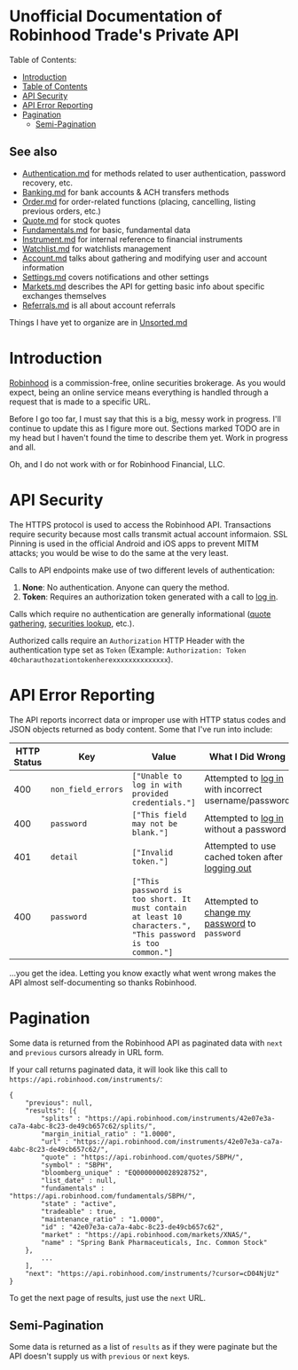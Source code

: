 # Unofficial Documentation of Robinhood Trade's Private API

Table of Contents:

- [Introduction](#introduction)
- [Table of Contents](#table-of-contents)
- [API Security](#api-security)
- [API Error Reporting](#api-error-reporting)
- [Pagination](#pagination)
	- [Semi-Pagination](#semi-pagination)

## See also

- [Authentication.md](Authentication.md) for methods related to user authentication, password recovery, etc.
- [Banking.md](Banking.md) for bank accounts & ACH transfers methods
- [Order.md](Order.md) for order-related functions (placing, cancelling, listing previous orders, etc.)
- [Quote.md](Quote.md) for stock quotes
- [Fundamentals.md](Fundamentals.md) for basic, fundamental data
- [Instrument.md](Instrument.md) for internal reference to financial instruments
- [Watchlist.md](Watchlist.md) for watchlists management
- [Account.md](Account.md) talks about gathering and modifying user and account information
- [Settings.md](Settings.md) covers notifications and other settings
- [Markets.md](Markets.md) describes the API for getting basic info about specific exchanges themselves
- [Referrals.md](Referrals.md) is all about account referrals

Things I have yet to organize are in [Unsorted.md](Unsorted.md)

# Introduction

[Robinhood](http://robinhood.com/) is a commission-free, online securities brokerage. As you would expect, being an online service means everything is handled through a request that is made to a specific URL.

Before I go too far, I must say that this is a big, messy work in progress. I'll continue to update this as I figure more out. Sections marked TODO are in my head but I haven't found the time to describe them yet. Work in progress and all.

Oh, and I do not work with or for Robinhood Financial, LLC.

# API Security

The HTTPS protocol is used to access the Robinhood API. Transactions require security because most calls transmit actual account informaion. SSL Pinning is used in the official Android and iOS apps to prevent MITM attacks; you would be wise to do the same at the very least.

Calls to API endpoints make use of two different levels of authentication:

1. **None**: No authentication. Anyone can query the method.
2. **Token**: Requires an authorization token generated with a call to [log in](Authenticatin.md#log-in).

Calls which require no authentication are generally informational ([quote gathering](Quote.md#quote-methods), [securities lookup](#instrument-methods), etc.).

Authorized calls require an `Authorization` HTTP Header with the authentication type set as `Token` (Example: `Authorization: Token 40charauthozationtokenherexxxxxxxxxxxxxx`).

# API Error Reporting

The API reports incorrect data or improper use with HTTP status codes and JSON objects returned as body content. Some that I've run into include:

| HTTP Status | Key                | Value | What I Did Wrong |
|-------------|--------------------|-------|------------------|
| 400         | `non_field_errors` | `["Unable to log in with provided credentials."]` | Attempted to [log in](#logging-in) with incorrect username/password |
| 400         | `password`         | `["This field may not be blank."]`                | Attempted to [log in](#logging-in) without a password |
| 401         | `detail`           | `["Invalid token."]`                              | Attempted to use cached token after [logging out](#logging-out) |
| 400         | `password`           | `["This password is too short. It must contain at least 10 characters.", "This password is too common."]`                                                       | Attempted to [change my password](#password-reset) to `password` |

...you get the idea. Letting you know exactly what went wrong makes the API almost self-documenting so thanks Robinhood.

# Pagination

Some data is returned from the Robinhood API as paginated data with `next` and `previous` cursors already in URL form.

If your call returns paginated data, it will look like this call to `https://api.robinhood.com/instruments/`:

```
{
    "previous": null,
    "results": [{
        "splits" : "https://api.robinhood.com/instruments/42e07e3a-ca7a-4abc-8c23-de49cb657c62/splits/",
        "margin_initial_ratio" : "1.0000",
        "url" : "https://api.robinhood.com/instruments/42e07e3a-ca7a-4abc-8c23-de49cb657c62/",
        "quote" : "https://api.robinhood.com/quotes/SBPH/",
        "symbol" : "SBPH",
        "bloomberg_unique" : "EQ0000000028928752",
        "list_date" : null,
        "fundamentals" : "https://api.robinhood.com/fundamentals/SBPH/",
        "state" : "active",
        "tradeable" : true,
        "maintenance_ratio" : "1.0000",
        "id" : "42e07e3a-ca7a-4abc-8c23-de49cb657c62",
        "market" : "https://api.robinhood.com/markets/XNAS/",
        "name" : "Spring Bank Pharmaceuticals, Inc. Common Stock"
    },
        ...
    ],
    "next": "https://api.robinhood.com/instruments/?cursor=cD04NjUz"
}
```

To get the next page of results, just use the `next` URL.

## Semi-Pagination

Some data is returned as a list of `results` as if they were paginate but the API doesn't supply us with `previous` or `next` keys.
